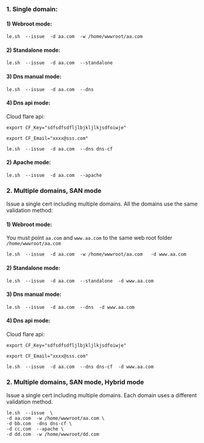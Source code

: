 ### 1. Single domain:

#### 1) Webroot mode:
```
le.sh  --issue  -d aa.com  -w /home/wwwroot/aa.com
```

#### 2) Standalone mode:
```
le.sh  --issue  -d aa.com  --standalone
```

#### 3) Dns manual mode:
```
le.sh  --issue  -d aa.com  --dns
```

#### 4) Dns api mode:
Cloud flare api:
```
export CF_Key="sdfsdfsdfljlbjkljlkjsdfoiwje"

export CF_Email="xxxx@sss.com"

le.sh  --issue  -d aa.com  --dns dns-cf
```

#### 2) Apache mode:
```
le.sh  --issue  -d aa.com  --apache
```


### 2. Multiple domains, SAN mode

Issue a single cert including multiple domains.  All the domains use the same validation method:

#### 1) Webroot mode:
You must point `aa.com` and `www.aa.com` to the same web root folder `/home/wwwroot/aa.com`
```
le.sh  --issue  -d aa.com  -w /home/wwwroot/aa.com   -d www.aa.com
```

#### 2) Standalone mode:
```
le.sh  --issue  -d aa.com  --standalone  -d www.aa.com 
```

#### 3) Dns manual mode:
```
le.sh  --issue  -d aa.com  --dns  -d www.aa.com
```

#### 4) Dns api mode:
Cloud flare api:
```
export CF_Key="sdfsdfsdfljlbjkljlkjsdfoiwje"

export CF_Email="xxxx@sss.com"

le.sh  --issue  -d aa.com  --dns dns-cf  -d www.aa.com
```


### 2. Multiple domains, SAN mode,  Hybrid mode

Issue a single cert including multiple domains.  Each domain uses a different validation method.


```
le.sh  --issue  \
-d aa.com  -w /home/wwwroot/aa.com \
-d bb.com  -dns dns-cf \
-d cc.com  --apache \
-d dd.com  -w /home/wwwroot/dd.com
```





